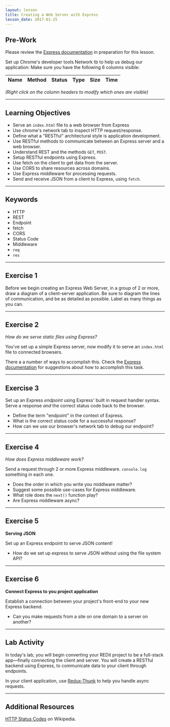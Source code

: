 ```yaml
---
layout: lesson
title: Creating a Web Server with Express
lesson_date: 2017-01-25
---
```


## Pre-Work

Please review the [Express documentation](http://expressjs.com/) in preparation for this lesson.

Set up Chrome's developer tools Network tb to help us debug our application:
Make sure you have the following 6 columns visible:

|  Name   |  Method   |  Status   |  Type   |  Size   |  Time   |
|---------|:----------|:----------|:--------|:--------|:--------|

*(Right click on the column headers to modify which ones are visible)*

---

## Learning Objectives

- Serve an `index.html` file to a web browser from Express
- Use chrome's network tab to inspect HTTP request/response.
- Define what a "RESTful" architectural style is application development.
- Use RESTful methods to communicate between an Express server and a web browser.
- Understand REST and the methods `GET`, `POST`.
- Setup RESTful endpoints using Express.
- Use fetch on the client to get data from the server.
- Use CORS to share resources across domains.
- Use Express middleware for processing requests.
- Send and receive JSON from a client to Express, using `fetch`.

---

## Keywords

- HTTP
- REST
- Endpoint
- fetch
- CORS
- Status Code 
- Middleware 
- `req`
- `res`

---

## Exercise 1

Before we begin creating an Express Web Server, in a group of 2 or more, draw a diagram of a 
client-server application. Be sure to diagram the lines of communication, and be as detailed as possible. Label as 
many things as you can.

---

## Exercise 2

*How do we serve static files using Express?*

You've set up a simple Express server, now modify it to serve an `index.html` file to connected browsers.

There a a number of ways to accomplish this. Check the [Express documentation](http://expressjs.com/)  for suggestions
about how to accomplish this task.

---

## Exercise 3

Set up an Express *endpoint* using Express' built in request handler syntax.
Serve a response *and* the correct status code back to the browser.

- Define the term "endpoint" in the context of Express.
- What is the correct status code for a successful response?
- How can we use our browser's network tab to debug our endpoint?

---

## Exercise 4

*How does Express middleware work?*

Send a request through 2 or more Express middleware. `console.log` something in each one.

- Does the order in which you write you middlware matter?
- Suggest some possible use-cases for Express middleware.
- What role does the `next()` function play?
- Are Express middleware async?

---

## Exercise 5

**Serving JSON**

Set up an Express endpoint to serve JSON content!

- How do we set up express to serve JSON without using the file system API?

---

## Exercise 6

**Connect Express to you project application**

Establish a connection between your project's front-end to your new Express backend.

- Can you make requests from a site on one domain to a server on another?

---

## Lab Activity

In today's lab, you will begin converting your REDit project to be a full-stack app&mdash;finally connecting the client and server.
You will create a RESTful backend using Express, to communicate data to your client through endpoints.

In your client application, use [Redux-Thunk](https://github.com/gaearon/redux-thunk) to help you handle async requests.

---

## Additional Resources

[HTTP Status Codes](https://en.wikipedia.org/wiki/List_of_HTTP_status_codes) on Wikipedia.
